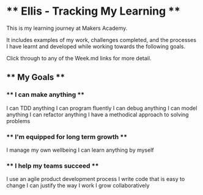 # ** Ellis - Tracking My Learning **

This is my learning journey at Makers Academy.

It includes examples of my work, challenges completed, and the processes I have learnt and developed while working towards the following goals.

Click through to any of the Week.md links for more detail.

## ** My Goals **
### ** I can make anything **

I can TDD anything
I can program fluently
I can debug anything
I can model anything
I can refactor anything
I have a methodical approach to solving problems

### ** I'm equipped for long term growth **

I manage my own wellbeing
I can learn anything by myself

### ** I help my teams succeed ** 

I use an agile product development process
I write code that is easy to change
I can justify the way I work
I grow collaboratively
